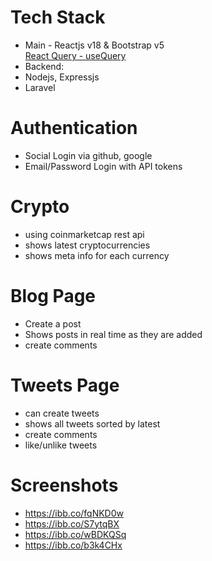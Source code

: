 # Tech Stack
- Main - Reactjs v18 & Bootstrap v5  
  [React Query - useQuery](https://tanstack.com/)
- Backend:
- Nodejs, Expressjs
- Laravel

# Authentication
- Social Login via github, google
- Email/Password Login with API tokens

# Crypto
- using coinmarketcap rest api
- shows latest cryptocurrencies
- shows meta info for each currency

# Blog Page
- Create a post   
- Shows posts in real time as they are added
- create comments

# Tweets Page
- can create tweets
- shows all tweets sorted by latest
- create comments
- like/unlike tweets

# Screenshots
- https://ibb.co/fqNKD0w
- https://ibb.co/S7ytqBX
- https://ibb.co/wBDKQSq
- https://ibb.co/b3k4CHx

####